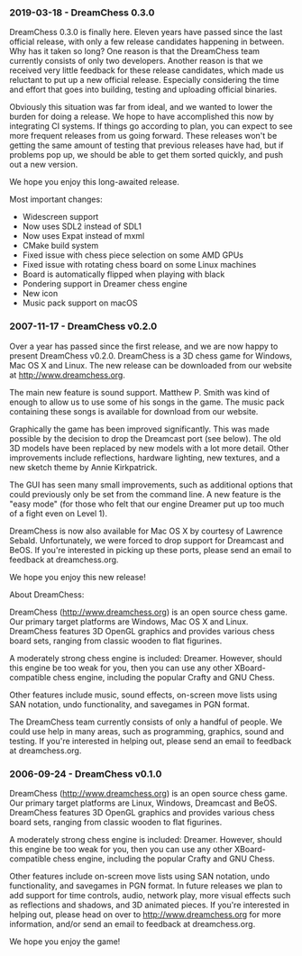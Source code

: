 ### 2019-03-18 - DreamChess 0.3.0

DreamChess 0.3.0 is finally here. Eleven years have passed since the last
official release, with only a few release candidates happening in between.
Why has it taken so long? One reason is that the DreamChess team currently
consists of only two developers. Another reason is that we received very
little feedback for these release candidates, which made us reluctant to put
up a new official release. Especially considering the time and effort that
goes into building, testing and uploading official binaries.

Obviously this situation was far from ideal, and we wanted to lower the burden
for doing a release. We hope to have accomplished this now by integrating CI
systems. If things go according to plan, you can expect to see more frequent
releases from us going forward. These releases won't be getting the same
amount of testing that previous releases have had, but if problems pop up, we
should be able to get them sorted quickly, and push out a new version.

We hope you enjoy this long-awaited release.

Most important changes:
- Widescreen support
- Now uses SDL2 instead of SDL1
- Now uses Expat instead of mxml
- CMake build system
- Fixed issue with chess piece selection on some AMD GPUs
- Fixed issue with rotating chess board on some Linux machines
- Board is automatically flipped when playing with black
- Pondering support in Dreamer chess engine
- New icon
- Music pack support on macOS

### 2007-11-17 - DreamChess v0.2.0

Over a year has passed since the first release, and we are now happy to
present DreamChess v0.2.0. DreamChess is a 3D chess game for Windows, Mac OS X
and Linux. The new release can be downloaded from our website at
http://www.dreamchess.org.

The main new feature is sound support. Matthew P. Smith was kind of enough to
allow us to use some of his songs in the game. The music pack containing these
songs is available for download from our website.

Graphically the game has been improved significantly. This was made possible
by the decision to drop the Dreamcast port (see below). The old 3D models have
been replaced by new models with a lot more detail. Other improvements include
reflections, hardware lighting, new textures, and a new sketch theme by
Annie Kirkpatrick.

The GUI has seen many small improvements, such as additional options that
could previously only be set from the command line. A new feature is the
"easy mode" (for those who felt that our engine Dreamer put up too much of a
fight even on Level 1).

DreamChess is now also available for Mac OS X by courtesy of Lawrence Sebald.
Unfortunately, we were forced to drop support for Dreamcast and BeOS. If
you're interested in picking up these ports, please send an email to
feedback at dreamchess.org.

We hope you enjoy this new release!

About DreamChess:

DreamChess (http://www.dreamchess.org) is an open source chess game. Our
primary target platforms are Windows, Mac OS X and Linux. DreamChess features
3D OpenGL graphics and provides various chess board sets, ranging from classic
wooden to flat figurines.

A moderately strong chess engine is included: Dreamer. However, should this
engine be too weak for you, then you can use any other XBoard-compatible
chess engine, including the popular Crafty and GNU Chess.

Other features include music, sound effects, on-screen move lists using SAN
notation, undo functionality, and savegames in PGN format.

The DreamChess team currently consists of only a handful of people. We could
use help in many areas, such as programming, graphics, sound and testing. If
you're interested in helping out, please send an email to feedback at
dreamchess.org.

### 2006-09-24 - DreamChess v0.1.0

DreamChess (http://www.dreamchess.org) is an open source chess game. Our
primary target platforms are Linux, Windows, Dreamcast and BeOS. DreamChess
features 3D OpenGL graphics and provides various chess board sets, ranging
from classic wooden to flat figurines.

A moderately strong chess engine is included: Dreamer. However, should this
engine be too weak for you, then you can use any other XBoard-compatible
chess engine, including the popular Crafty and GNU Chess.

Other features include on-screen move lists using SAN notation, undo
functionality, and savegames in PGN format. In future releases we plan to add
support for time controls, audio, network play, more visual effects such as
reflections and shadows, and 3D animated pieces. If you're interested in
helping out, please head on over to http://www.dreamchess.org for more
information, and/or send an email to feedback at dreamchess.org.

We hope you enjoy the game!
